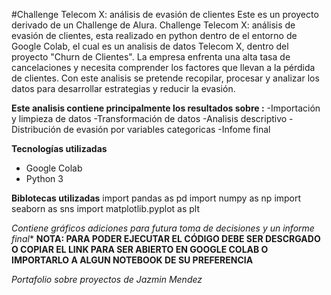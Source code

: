 #Challenge Telecom X: análisis de evasión de clientes
Este es un proyecto derivado de un Challenge de Alura. Challenge Telecom X: análisis de evasión de clientes, esta realizado en python dentro de el entorno de Google Colab, el cual es un analisis de datos Telecom X, dentro del proyecto "Churn de Clientes". La empresa enfrenta una alta tasa de cancelaciones y necesita comprender los factores que llevan a la pérdida de clientes. Con este analisis se pretende recopilar, procesar y analizar los datos para desarrollar estrategias y reducir la evasión.

**Este analisis contiene principalmente los resultados sobre :**
-Importación y limpieza de datos
-Transformación de datos
-Analisis descriptivo
-Distribución de evasión por variables categoricas
-Infome final

**Tecnologías utilizadas**
- Google Colab 
- Python 3

**Biblotecas utilizadas**
import pandas as pd
import numpy as np
import seaborn as sns
import matplotlib.pyplot as plt


*Contiene gráficos adiciones para futura toma de decisiones y un informe final**
**NOTA: PARA PODER EJECUTAR EL CÓDIGO DEBE SER DESCRGADO O COPIAR EL LINK PARA SER ABIERTO EN GOOGLE COLAB O IMPORTARLO A ALGUN NOTEBOOK DE SU PREFERENCIA**


*Portafolio sobre proyectos de Jazmin Mendez*
